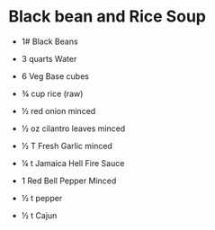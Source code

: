 # Black bean and Rice Soup

* 
  1\# Black Beans                                                                                    

* 3 quarts Water
* 6 Veg Base cubes                                                                                
* ¾ cup rice \(raw\)
* ½ red onion minced                                                       
* ½ oz cilantro leaves minced
* ½ T Fresh Garlic minced                                                
* ¼ t Jamaica Hell Fire Sauce
* 1 Red Bell Pepper Minced                                               
* ½ t pepper
* ½ t Cajun         



